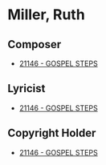 # Miller, Ruth

## Composer

- [21146 - GOSPEL STEPS](/hymns/21146.md)

## Lyricist

- [21146 - GOSPEL STEPS](/hymns/21146.md)

## Copyright Holder

- [21146 - GOSPEL STEPS](/hymns/21146.md)

